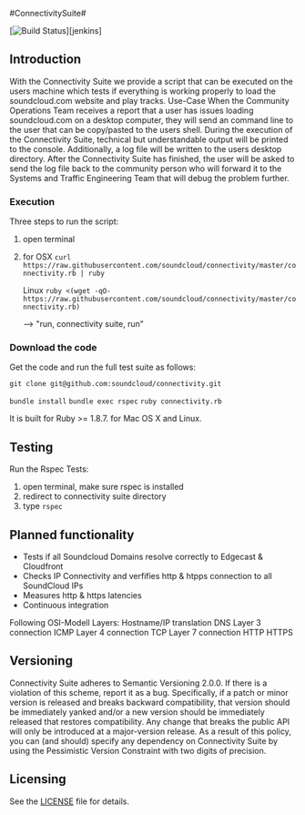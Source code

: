 #ConnectivitySuite#

[![Build Status]()][jenkins]

## Introduction
With the Connectivity Suite we provide a script that can be executed on the users machine which tests if everything is working properly to load the soundcloud.com website and play tracks.
Use-Case
When the Community Operations Team receives a report that a user has issues loading soundcloud.com on a desktop computer, they will send an command line to the user that can be copy/pasted to the users shell. During the execution of the Connectivity Suite, technical but understandable output will be printed to the console. Additionally, a log file will be written to the users desktop directory. After the Connectivity Suite has finished, the user will be asked to send the log file back to the community person who will forward it to the Systems and Traffic Engineering Team that will debug the problem further.

### Execution
Three steps to run the script:

 1. open terminal
 2. for OSX
    `curl https://raw.githubusercontent.com/soundcloud/connectivity/master/connectivity.rb | ruby`
    
    Linux
    `ruby <(wget -qO- https://raw.githubusercontent.com/soundcloud/connectivity/master/connectivity.rb)`
    
    --> "run, connectivity suite, run"

### Download the code
Get the code and run the full test suite as follows:

 `git clone git@github.com:soundcloud/connectivity.git`
 
 `bundle install`
 `bundle exec rspec`
 `ruby connectivity.rb`

It is built for Ruby >= 1.8.7. for Mac OS X and Linux.

## Testing
Run the Rspec Tests:

 1. open terminal, make sure rspec is installed
 2. redirect to connectivity suite directory
 3. type `rspec`


## Planned functionality
* Tests if all Soundcloud Domains resolve correctly to Edgecast & Cloudfront
* Checks IP Connectivity and verfifies http & htpps connection to all SoundCloud IPs
* Measures http & https latencies
* Continuous integration

Following OSI-Modell Layers:
    Hostname/IP translation
    DNS
    Layer 3 connection
    ICMP
    Layer 4 connection
    TCP
    Layer 7 connection
    HTTP
    HTTPS


## Versioning
Connectivity Suite adheres to Semantic Versioning 2.0.0. If there is a violation of this scheme, report it as a bug. Specifically, if a patch or minor version is
released and breaks backward compatibility, that version should be immediately yanked and/or a new version should be immediately released that restores
compatibility. Any change that breaks the public API will only be introduced at a major-version release. As a result of this policy, you can (and should)
specify any dependency on Connectivity Suite by using the Pessimistic Version Constraint with two digits of precision.

## Licensing
See the [LICENSE](https://github.com/soundcloud/connectivity/blob/master/%20LICENSE.md) file for details.
